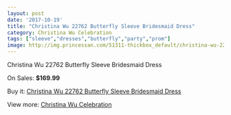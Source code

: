 ```yaml
---
layout: post
date: '2017-10-19'
title: "Christina Wu 22762 Butterfly Sleeve Bridesmaid Dress"
category: Christina Wu Celebration
tags: ["sleeve","dresses","butterfly","party","prom"]
image: http://img.princessan.com/51311-thickbox_default/christina-wu-22762-butterfly-sleeve-bridesmaid-dress.jpg
---
```

Christina Wu 22762 Butterfly Sleeve Bridesmaid Dress

On Sales: **$169.99**
<a href="https://www.princessan.com/en/christina-wu-celebration/23168-christina-wu-22762-butterfly-sleeve-bridesmaid-dress.html"><amp-img layout="responsive" width="600" height="600" src="//img.princessan.com/51311-thickbox_default/christina-wu-22762-butterfly-sleeve-bridesmaid-dress.jpg" alt="Christina Wu 22762 Butterfly Sleeve Bridesmaid Dress 0" /></a>
<a href="https://www.princessan.com/en/christina-wu-celebration/23168-christina-wu-22762-butterfly-sleeve-bridesmaid-dress.html"><amp-img layout="responsive" width="600" height="600" src="//img.princessan.com/51312-thickbox_default/christina-wu-22762-butterfly-sleeve-bridesmaid-dress.jpg" alt="Christina Wu 22762 Butterfly Sleeve Bridesmaid Dress 1" /></a>

Buy it: [Christina Wu 22762 Butterfly Sleeve Bridesmaid Dress](https://www.princessan.com/en/christina-wu-celebration/23168-christina-wu-22762-butterfly-sleeve-bridesmaid-dress.html "Christina Wu 22762 Butterfly Sleeve Bridesmaid Dress")

View more: [Christina Wu Celebration](https://www.princessan.com/en/200-christina-wu-celebration "Christina Wu Celebration")